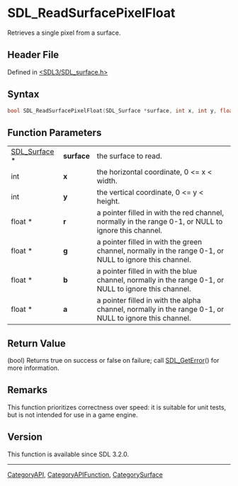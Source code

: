 # SDL_ReadSurfacePixelFloat

Retrieves a single pixel from a surface.

## Header File

Defined in [<SDL3/SDL_surface.h>](https://github.com/libsdl-org/SDL/blob/main/include/SDL3/SDL_surface.h)

## Syntax

```c
bool SDL_ReadSurfacePixelFloat(SDL_Surface *surface, int x, int y, float *r, float *g, float *b, float *a);
```

## Function Parameters

|                              |             |                                                                                                        |
| ---------------------------- | ----------- | ------------------------------------------------------------------------------------------------------ |
| [SDL_Surface](SDL_Surface) * | **surface** | the surface to read.                                                                                   |
| int                          | **x**       | the horizontal coordinate, 0 <= x < width.                                                             |
| int                          | **y**       | the vertical coordinate, 0 <= y < height.                                                              |
| float *                      | **r**       | a pointer filled in with the red channel, normally in the range 0-1, or NULL to ignore this channel.   |
| float *                      | **g**       | a pointer filled in with the green channel, normally in the range 0-1, or NULL to ignore this channel. |
| float *                      | **b**       | a pointer filled in with the blue channel, normally in the range 0-1, or NULL to ignore this channel.  |
| float *                      | **a**       | a pointer filled in with the alpha channel, normally in the range 0-1, or NULL to ignore this channel. |

## Return Value

(bool) Returns true on success or false on failure; call
[SDL_GetError](SDL_GetError)() for more information.

## Remarks

This function prioritizes correctness over speed: it is suitable for unit
tests, but is not intended for use in a game engine.

## Version

This function is available since SDL 3.2.0.

----
[CategoryAPI](CategoryAPI), [CategoryAPIFunction](CategoryAPIFunction), [CategorySurface](CategorySurface)

